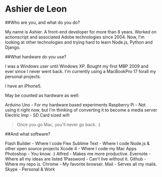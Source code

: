 # Ashier de Leon

##Who are you, and what do you do?

My name is Ashier. A front-end developer for more than 8 years. Worked on actionscript and associated Adobe technologies since 2004. Now, I'm looking at other technologies and trying hard to learn Node.js, Python and Django.

##What hardware do you use?

I was a Windows user until Windows XP. Bought my first MBP 2009 and ever since I never went back. I'm currently using a MacBookPro 17 forall my personal projects.

I have an iPhone5.

May be counted as hardware as well:

Arduino Uno - For my hardware based experiments
Raspberry Pi - Not using it right now, but I'm thinking of converting it to become a media server
Electric Imp - SD Card sized wifi

>Once you go Mac, you'll never go back. :)

##And what software?

Flash Builder - Where I code Flex
Sublime Text - Where I code Node.js & other open source projects
Xcode 4 - Where I code my Mac Apps
Photoshop - You know. :)
Alfred - Makes me more productive.
Evernote - Where all my ideas are listed
1Password - Can't live without it.
Github - Where my repo is.
Chrome - My favorite browser.
Mail - Serves all my mails.
Skype - Personal & Work
